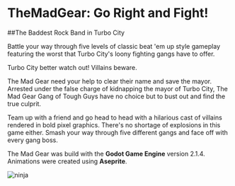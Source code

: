 # TheMadGear: Go Right and Fight!

##The Baddest Rock Band in Turbo City

Battle your way through five levels of classic beat 'em up style gameplay featuring the worst that Turbo City's loony fighting gangs have to offer.

Turbo City better watch out! Villains beware.

The Mad Gear need your help to clear their name and save the mayor. Arrested under the false charge of kidnapping the mayor of Turbo City, The Mad Gear Gang of Tough Guys have no choice but to bust out and find the true culprit.

Team up with a friend and go head to head with a hilarious cast of villains rendered in bold pixel graphics. There's no shortage of explosions in this game either. Smash your way through five different gangs and face off with every gang boss.

The Mad Gear was build with the **Godot Game Engine** version 2.1.4. Animations were created using **Aseprite**.

![ninja](https://github.com/ramza/TheMadGearRepo/blob/master/images/screenshots/city.png?raw=true)
